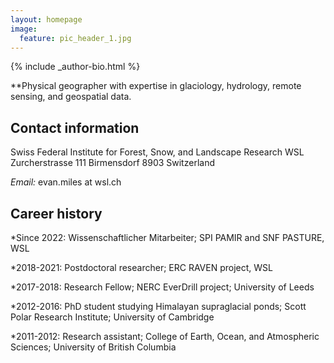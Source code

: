 ```yaml
---
layout: homepage
image:
  feature: pic_header_1.jpg
---
```


<footer role="contentinfo">
  <div class="article-author-bottom">
    {% include _author-bio.html %}
  </div>
</footer>


**Physical geographer with expertise in glaciology, hydrology, remote sensing, and geospatial data.

## Contact information

Swiss Federal Institute for Forest, Snow, and Landscape Research WSL
Zurcherstrasse 111
Birmensdorf 8903
Switzerland  

*Email:* evan.miles at wsl.ch

## Career history

*Since 2022: Wissenschaftlicher Mitarbeiter; SPI PAMIR and SNF PASTURE, WSL

*2018-2021: Postdoctoral researcher; ERC RAVEN project, WSL

*2017-2018: Research Fellow; NERC EverDrill project; University of Leeds

*2012-2016: PhD student studying Himalayan supraglacial ponds; Scott Polar Research Institute; University of Cambridge

*2011-2012: Research assistant; College of Earth, Ocean, and Atmospheric Sciences; University of British Columbia